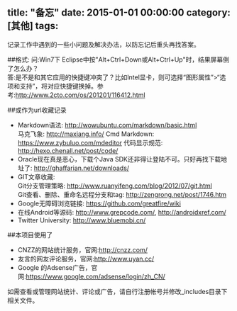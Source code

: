 title: "备忘"
date: 2015-01-01 00:00:00
category: [其他]
tags:
---
记录工作中遇到的一些小问题及解决办法，以防忘记后重头再找答案。

##格式:
问:Win7下 Eclipse中按"Alt+Ctrl+Down或Alt+Ctrl+Up"时，结果屏幕倒了怎么办？  
答:是不是和其它应用的快捷键冲突了？比如Intel显卡，则可选择“图形属性”>“选项和支持”，将对应快捷键换掉。参考:http://www.2cto.com/os/201201/116412.html

##或作为url收藏记录
- Markdown语法: <http://wowubuntu.com/markdown/basic.html>  
    马克飞象: <http://maxiang.info/>
    Cmd Markdown: <https://www.zybuluo.com/mdeditor>
    代码显示规范: <http://hexo.chenall.net/post/code/>
- Oracle现在真是恶心，下载个Java SDK还非得让登陆不可。只好再找下载地址了: <http://ghaffarian.net/downloads/>  
- GIT文章收藏:  
    Git分支管理策略: <http://www.ruanyifeng.com/blog/2012/07/git.html>    
    Git查看、删除、重命名远程分支和tag: http://zengrong.net/post/1746.htm  
- Google无障碍浏览链接: <https://github.com/greatfire/wiki>  
- 在线Android等源码: <http://www.grepcode.com/>, <http://androidxref.com/>  
- Twitter University: <http://www.bluemobi.cn/>  

##本项目使用了

- CNZZ的网站统计服务，官网:<http://cnzz.com/>
- 友言的网友评论服务，官网:<http://www.uyan.cc/>  
- Google 的Adsense广告，官网:<https://www.google.com/adsense/login/zh_CN/>  

如需查看或管理网站统计、评论或广告，请自行注册帐号并修改_includes目录下相关文件。
